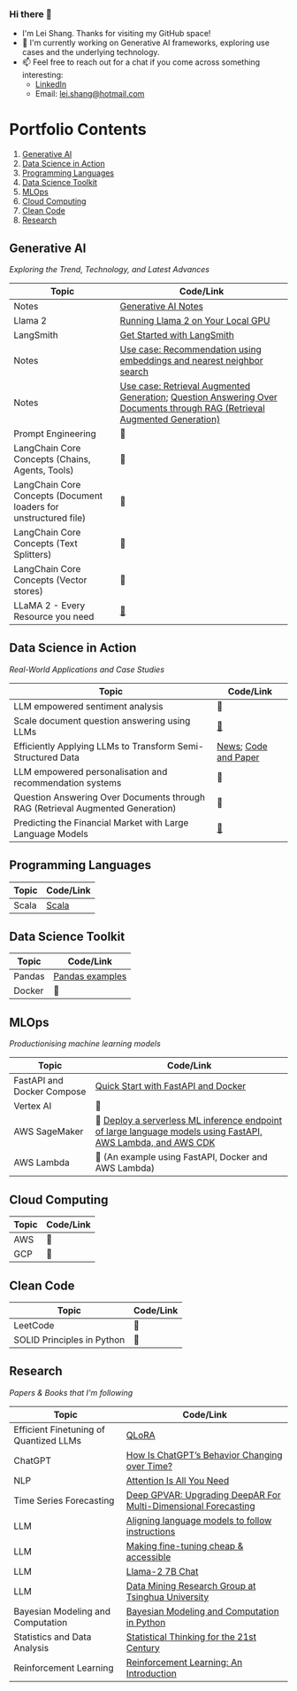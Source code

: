 ### Hi there 👋

<!--
**lshang0311/lshang0311** is a ✨ _special_ ✨ repository because its `README.md` (this file) appears on your GitHub profile.

Here are some ideas to get you started:

- 🔭 I’m currently working on ...
- 🌱 I’m currently learning ...
- 👯 I’m looking to collaborate on ...
- 🤔 I’m looking for help with ...
- 💬 Ask me about ...
- 📫 How to reach me: ...
- 😄 Pronouns: ...
- ⚡ Fun fact: ...
-->
- I'm Lei Shang. Thanks for visiting my GitHub space!
- 🔭 I'm currently working on Generative AI frameworks, exploring use cases and the underlying technology.
- 📫 Feel free to reach out for a chat if you come across something interesting:
     - [LinkedIn](https://www.linkedin.com/in/lei-shang-929590114/)
     - Email: lei.shang@hotmail.com

# Portfolio Contents

1. [Generative AI](#generative-ai)
2. [Data Science in Action](#data-science-in-action)
3. [Programming Languages](#programming-languages)
4. [Data Science Toolkit](#data-science-toolkit)
5. [MLOps](#mlops)
6. [Cloud Computing](#cloud-computing)
7. [Clean Code](#clean-code)
8. [Research](#research)


## Generative AI

*Exploring the Trend, Technology, and Latest Advances*
      
| Topic  | Code/Link                                                          |
|--------|--------------------------------------------------------------------|
| Notes  |   [Generative AI Notes](https://github.com/lshang0311/genai-notes) |
| Llama 2| [Running Llama 2 on Your Local GPU](https://medium.com/@lei.shang/run-llama-2-on-your-local-gpu-62ef019fc108) |
| LangSmith | [Get Started with LangSmith](https://medium.com/@lei.shang/getting-started-with-langsmith-a-step-by-step-walkthrough-a5ca09adca43)|
|Notes   | [Use case: Recommendation using embeddings and nearest neighbor search](https://github.com/openai/openai-cookbook/blob/main/examples/Recommendation_using_embeddings.ipynb) |
| Notes  | [Use case: Retrieval Augmented Generation](https://learn.microsoft.com/en-us/azure/machine-learning/concept-retrieval-augmented-generation?view=azureml-api-2); [Question Answering Over Documents through RAG (Retrieval Augmented Generation)](https://docs.langchain.com/docs/use-cases/qa-docs) |
| Prompt Engineering | 🚧 |
| LangChain Core Concepts (Chains, Agents, Tools) | 🚧 |
| LangChain Core Concepts (Document loaders for unstructured file) | 🚧 |
| LangChain Core Concepts (Text Splitters) | 🚧 |
| LangChain Core Concepts (Vector stores) | 🚧 |
| LLaMA 2 - Every Resource you need | [🔗](https://www.philschmid.de/llama-2) |
   
## Data Science in Action

*Real-World Applications and Case Studies*
   
| Topic  | Code/Link                                                          |
|--------|--------------------------------------------------------------------|
| LLM empowered sentiment analysis |  🚧   |
| Scale document question answering using LLMs | [🔗](https://www.sensible.so/learn/llm-document-extraction) |
|Efficiently Applying LLMs to Transform Semi-Structured Data | [News](https://www.infoq.com/news/2023/05/data-transformation-using-llms/); [Code and Paper](https://github.com/HazyResearch/evaporate) | 
| LLM empowered personalisation and recommendation systems |🚧 |
| Question Answering Over Documents through RAG (Retrieval Augmented Generation) | 🚧 |
|Predicting the Financial Market with Large Language Models | [🔗](https://www.enterpriseai.news/2023/06/29/predicting-the-financial-market-with-large-language-models/) |

## Programming Languages
   
| Topic  | Code/Link                                                          |
|--------|--------------------------------------------------------------------|
| Scala  |   [Scala](https://github.com/lshang0311/fun-with-weather-scala)    |

## Data Science Toolkit
   
| Topic  | Code/Link                                                          |
|--------|--------------------------------------------------------------------|
| Pandas | [Pandas examples](https://github.com/lshang0311/pandas-examples)   |
| Docker |             🚧                                                     |
   
## MLOps

*Productionising machine learning models*
    
| Topic  | Code/Link                                                          |
|--------|--------------------------------------------------------------------|
|FastAPI and Docker Compose| [Quick Start with FastAPI and Docker](https://github.com/lshang0311/fastapi-docker-quickstart) | 
| Vertex AI |  🚧    |
| AWS SageMaker | 🚧 [Deploy a serverless ML inference endpoint of large language models using FastAPI, AWS Lambda, and AWS CDK](https://aws.amazon.com/blogs/machine-learning/deploy-a-serverless-ml-inference-endpoint-of-large-language-models-using-fastapi-aws-lambda-and-aws-cdk/)|
| AWS Lambda | 🚧 (An example using FastAPI, Docker and AWS Lambda) |
                                    
   
## Cloud Computing
   
| Topic  | Code/Link                                                          |
|--------|--------------------------------------------------------------------|
| AWS    |  🚧  |
| GCP    |             🚧                                                     |

## Clean Code
   
| Topic  | Code/Link                                                          |
|--------|--------------------------------------------------------------------|
| LeetCode   |  🚧  |
| SOLID Principles in Python       |   🚧     |

## Research

*Papers & Books that I'm following*

| Topic   | Code/Link                                                          |
|---------|--------------------------------------------------------------------|
| Efficient Finetuning of Quantized LLMs | [QLoRA](https://arxiv.org/pdf/2305.14314.pdf) |
| ChatGPT | [How Is ChatGPT’s Behavior Changing over Time?](https://arxiv.org/pdf/2307.09009.pdf])|
| NLP     | [Attention Is All You Need](https://arxiv.org/pdf/1706.03762.pdf)  |
| Time Series Forecasting | [Deep GPVAR: Upgrading DeepAR For Multi-Dimensional Forecasting](https://medium.com/towards-data-science/deep-gpvar-upgrading-deepar-for-multi-dimensional-forecasting-e39204d90af3) |
| LLM     | [Aligning language models to follow instructions](https://openai.com/research/instruction-following) |
| LLM     | [Making fine-tuning cheap & accessible](https://arxiv.org/abs/2106.09685) |
| LLM     | [Llama-2 7B Chat](https://huggingface.co/spaces/huggingface-projects/llama-2-7b-chat) |
| LLM     | [Data Mining Research Group at Tsinghua University](https://huggingface.co/THUDM) |
|Bayesian Modeling and Computation | [Bayesian Modeling and Computation in Python](https://bayesiancomputationbook.com/welcome.html)  |
|Statistics and Data Analysis| [Statistical Thinking for the 21st Century](https://statsthinking21.github.io/statsthinking21-python/index.html) |
| Reinforcement Learning | [Reinforcement Learning: An Introduction](http://incompleteideas.net/book/the-book-2nd.html) |

